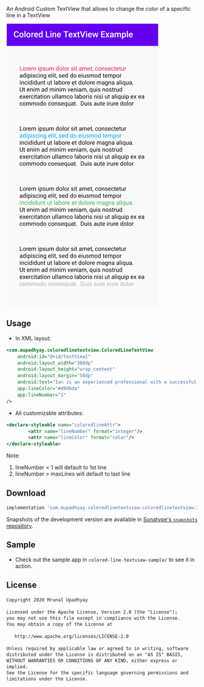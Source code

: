 An Android Custom TextView that allows to change the color of a specific line in a TextView

![Colored Line TextView](image.png )

Usage
-----

* In XML layout:

```xml 
<com.mupadhyay.coloredlinetextview.ColoredLineTextView
    android:id="@+id/textView1"
    android:layout_width="300dp"
    android:layout_height="wrap_content"
    android:layout_margin="50dp"
    android:text="Ian is an experienced professional with a successful career in banking, investment and insurance sales. He possesses excellent interpersonal, analytical and organizational skills necessary for portfolio management"
    app:lineColor="#d9dbda"
    app:lineNumber="1" 
/>
```
                
* All customizable attributes:

```xml
<declare-styleable name="coloredlineAttr">
        <attr name="lineNumber" format="integer"/>
        <attr name="lineColor" format="color"/>
</declare-styleable>
```

Note: 
1. lineNumber < 1 will default to 1st line
2. lineNumber > maxLines will default to last line 

Download
--------

```groovy
implementation 'com.mupadhyay.coloredlinetextview:coloredlinetextview:1.0.0'
```

Snapshots of the development version are available in [Sonatype's `snapshots` repository][snap].

Sample
---------

* Check out the sample app in `colored-line-textview-sample/` to see it in action.

License
-------

    Copyright 2020 Mrunal Upadhyay

    Licensed under the Apache License, Version 2.0 (the "License");
    you may not use this file except in compliance with the License.
    You may obtain a copy of the License at

       http://www.apache.org/licenses/LICENSE-2.0

    Unless required by applicable law or agreed to in writing, software
    distributed under the License is distributed on an "AS IS" BASIS,
    WITHOUT WARRANTIES OR CONDITIONS OF ANY KIND, either express or implied.
    See the License for the specific language governing permissions and
    limitations under the License.



 [snap]: https://oss.sonatype.org/content/repositories/snapshots/
